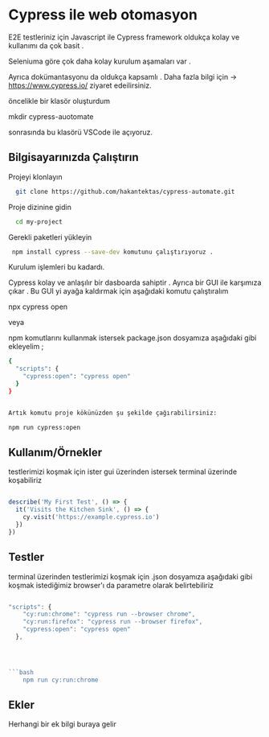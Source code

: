 
# Cypress ile web otomasyon


E2E testleriniz için Javascript ile Cypress framework oldukça kolay  ve kullanımı da çok basit .

Seleniuma göre çok daha kolay kurulum aşamaları var .

Ayrıca dokümantasyonu da oldukça kapsamlı . Daha fazla bilgi için -> https://www.cypress.io/ ziyaret edeilirsiniz.


öncelikle bir klasör oluşturdum  

mkdir cypress-auotomate

sonrasında bu klasörü VSCode ile açıyoruz.

## Bilgisayarınızda Çalıştırın

Projeyi klonlayın

```bash
  git clone https://github.com/hakantektas/cypress-automate.git
```

Proje dizinine gidin

```bash
  cd my-project
```

Gerekli paketleri yükleyin

```bash
 npm install cypress --save-dev komutunu çalıştırıyoruz .
```
Kurulum işlemleri bu kadardı.

Cypress kolay ve anlaşılır bir dasboarda sahiptir . Ayrıca bir GUI ile karşımıza çıkar .
Bu GUI yi ayağa kaldırmak için aşağıdaki komutu çalıştıralım

npx cypress open 

veya  

npm komutlarını kullanmak istersek package.json dosyamıza aşağıdaki gibi ekleyelim ;

```bash
{
  "scripts": {
    "cypress:open": "cypress open"
  }
}


Artık komutu proje kökünüzden şu şekilde çağırabilirsiniz:

npm run cypress:open


```

  
## Kullanım/Örnekler


testlerimizi koşmak için  ister gui üzerinden istersek terminal üzerinde koşabiliriz


```javascript

describe('My First Test', () => {
  it('Visits the Kitchen Sink', () => {
    cy.visit('https://example.cypress.io')
  })
})
```

  
## Testler


terminal üzerinden testlerimizi koşmak için .json dosyamıza aşağıdaki gibi koşmak istediğimiz browser'ı da parametre olarak belirtebiliriz
```javascript

"scripts": {
    "cy:run:chrome": "cypress run --browser chrome",
    "cy:run:firefox": "cypress run --browser firefox",
    "cypress:open": "cypress open"
  },




```bash
    npm run cy:run:chrome
```

## Ekler

Herhangi bir ek bilgi buraya gelir

  